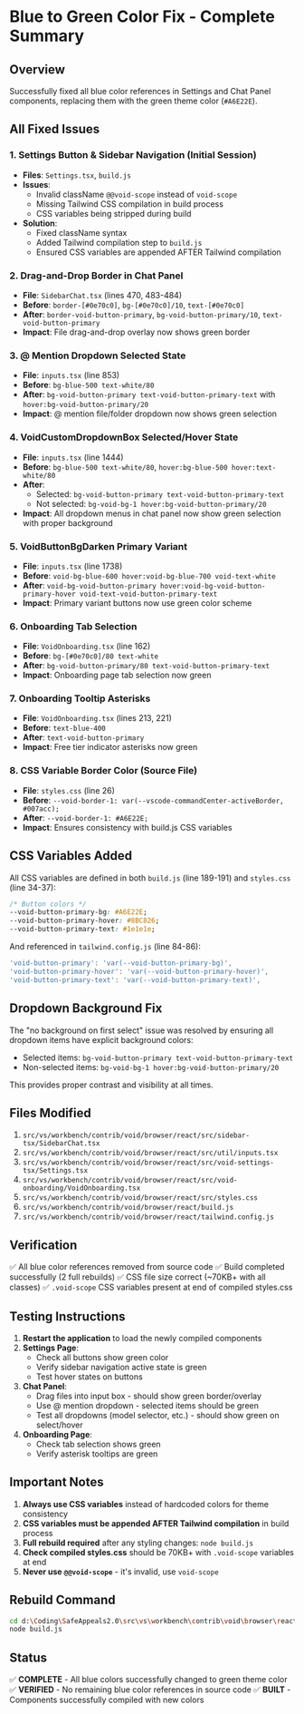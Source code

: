 # Blue to Green Color Fix - Complete Summary

## Overview

Successfully fixed all blue color references in Settings and Chat Panel components, replacing them with the green theme color (`#A6E22E`).

## All Fixed Issues

### 1. Settings Button & Sidebar Navigation (Initial Session)

- **Files**: `Settings.tsx`, `build.js`
- **Issues**:
  - Invalid className `@@void-scope` instead of `void-scope`
  - Missing Tailwind CSS compilation in build process
  - CSS variables being stripped during build
- **Solution**:
  - Fixed className syntax
  - Added Tailwind compilation step to `build.js`
  - Ensured CSS variables are appended AFTER Tailwind compilation

### 2. Drag-and-Drop Border in Chat Panel

- **File**: `SidebarChat.tsx` (lines 470, 483-484)
- **Before**: `border-[#0e70c0]`, `bg-[#0e70c0]/10`, `text-[#0e70c0]`
- **After**: `border-void-button-primary`, `bg-void-button-primary/10`, `text-void-button-primary`
- **Impact**: File drag-and-drop overlay now shows green border

### 3. @ Mention Dropdown Selected State

- **File**: `inputs.tsx` (line 853)
- **Before**: `bg-blue-500 text-white/80`
- **After**: `bg-void-button-primary text-void-button-primary-text` with `hover:bg-void-button-primary/20`
- **Impact**: @ mention file/folder dropdown now shows green selection

### 4. VoidCustomDropdownBox Selected/Hover State

- **File**: `inputs.tsx` (line 1444)
- **Before**: `bg-blue-500 text-white/80`, `hover:bg-blue-500 hover:text-white/80`
- **After**:
  - Selected: `bg-void-button-primary text-void-button-primary-text`
  - Not selected: `bg-void-bg-1 hover:bg-void-button-primary/20`
- **Impact**: All dropdown menus in chat panel now show green selection with proper background

### 5. VoidButtonBgDarken Primary Variant

- **File**: `inputs.tsx` (line 1738)
- **Before**: `void-bg-blue-600 hover:void-bg-blue-700 void-text-white`
- **After**: `void-bg-void-button-primary hover:void-bg-void-button-primary-hover void-text-void-button-primary-text`
- **Impact**: Primary variant buttons now use green color scheme

### 6. Onboarding Tab Selection

- **File**: `VoidOnboarding.tsx` (line 162)
- **Before**: `bg-[#0e70c0]/80 text-white`
- **After**: `bg-void-button-primary/80 text-void-button-primary-text`
- **Impact**: Onboarding page tab selection now green

### 7. Onboarding Tooltip Asterisks

- **File**: `VoidOnboarding.tsx` (lines 213, 221)
- **Before**: `text-blue-400`
- **After**: `text-void-button-primary`
- **Impact**: Free tier indicator asterisks now green

### 8. CSS Variable Border Color (Source File)

- **File**: `styles.css` (line 26)
- **Before**: `--void-border-1: var(--vscode-commandCenter-activeBorder, #007acc);`
- **After**: `--void-border-1: #A6E22E;`
- **Impact**: Ensures consistency with build.js CSS variables

## CSS Variables Added

All CSS variables are defined in both `build.js` (line 189-191) and `styles.css` (line 34-37):

```css
/* Button colors */
--void-button-primary-bg: #A6E22E;
--void-button-primary-hover: #8BC826;
--void-button-primary-text: #1e1e1e;
```

And referenced in `tailwind.config.js` (line 84-86):

```javascript
'void-button-primary': 'var(--void-button-primary-bg)',
'void-button-primary-hover': 'var(--void-button-primary-hover)',
'void-button-primary-text': 'var(--void-button-primary-text)',
```

## Dropdown Background Fix

The "no background on first select" issue was resolved by ensuring all dropdown items have explicit background colors:

- Selected items: `bg-void-button-primary text-void-button-primary-text`
- Non-selected items: `bg-void-bg-1 hover:bg-void-button-primary/20`

This provides proper contrast and visibility at all times.

## Files Modified

1. `src/vs/workbench/contrib/void/browser/react/src/sidebar-tsx/SidebarChat.tsx`
2. `src/vs/workbench/contrib/void/browser/react/src/util/inputs.tsx`
3. `src/vs/workbench/contrib/void/browser/react/src/void-settings-tsx/Settings.tsx`
4. `src/vs/workbench/contrib/void/browser/react/src/void-onboarding/VoidOnboarding.tsx`
5. `src/vs/workbench/contrib/void/browser/react/src/styles.css`
6. `src/vs/workbench/contrib/void/browser/react/build.js`
7. `src/vs/workbench/contrib/void/browser/react/tailwind.config.js`

## Verification

✅ All blue color references removed from source code
✅ Build completed successfully (2 full rebuilds)
✅ CSS file size correct (~70KB+ with all classes)
✅ `.void-scope` CSS variables present at end of compiled styles.css

## Testing Instructions

1. **Restart the application** to load the newly compiled components
2. **Settings Page**:
   - Check all buttons show green color
   - Verify sidebar navigation active state is green
   - Test hover states on buttons
3. **Chat Panel**:
   - Drag files into input box - should show green border/overlay
   - Use @ mention dropdown - selected items should be green
   - Test all dropdowns (model selector, etc.) - should show green on select/hover
4. **Onboarding Page**:
   - Check tab selection shows green
   - Verify asterisk tooltips are green

## Important Notes

1. **Always use CSS variables** instead of hardcoded colors for theme consistency
2. **CSS variables must be appended AFTER Tailwind compilation** in build process
3. **Full rebuild required** after any styling changes: `node build.js`
4. **Check compiled styles.css** should be 70KB+ with `.void-scope` variables at end
5. **Never use `@@void-scope`** - it's invalid, use `void-scope`

## Rebuild Command

```bash
cd d:\Coding\SafeAppeals2.0\src\vs\workbench\contrib\void\browser\react
node build.js
```

## Status

✅ **COMPLETE** - All blue colors successfully changed to green theme color
✅ **VERIFIED** - No remaining blue color references in source code
✅ **BUILT** - Components successfully compiled with new colors
